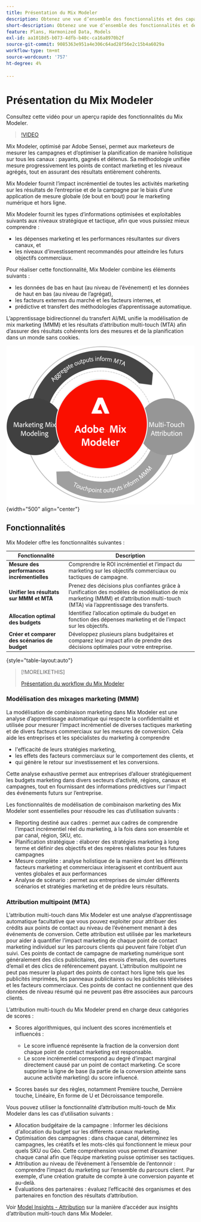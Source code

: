 ```yaml
---
title: Présentation du Mix Modeler
description: Obtenez une vue d’ensemble des fonctionnalités et des capacités de Mix Modeler.
short-description: Obtenez une vue d’ensemble des fonctionnalités et des capacités de Mix Modeler.
feature: Plans, Harmonized Data, Models
exl-id: aa1018d5-b073-4dfb-b40c-ca16a8970b2f
source-git-commit: 9085363e951a4e306c64ad28f56e2c15b4a6029a
workflow-type: tm+mt
source-wordcount: '757'
ht-degree: 4%

---
```


# Présentation du Mix Modeler

Consultez cette vidéo pour un aperçu rapide des fonctionnalités du Mix Modeler.

>[!VIDEO](https://video.tv.adobe.com/v/3424872/?learn=on)

Mix Modeler, optimisé par Adobe Sensei, permet aux marketeurs de mesurer les campagnes et d’optimiser la planification de manière holistique sur tous les canaux : payants, gagnés et détenus. Sa méthodologie unifiée mesure progressivement les points de contact marketing et les niveaux agrégés, tout en assurant des résultats entièrement cohérents.

Mix Modeler fournit l’impact incrémentiel de toutes les activités marketing sur les résultats de l’entreprise et de la campagne par le biais d’une application de mesure globale (de bout en bout) pour le marketing numérique et hors ligne.

Mix Modeler fournit les types d’informations optimisées et exploitables suivants aux niveaux stratégique et tactique, afin que vous puissiez mieux comprendre :

* les dépenses marketing et les performances résultantes sur divers canaux, et
* les niveaux d’investissement recommandés pour atteindre les futurs objectifs commerciaux.


Pour réaliser cette fonctionnalité, Mix Modeler combine les éléments suivants :

* les données de bas en haut (au niveau de l’événement) et les données de haut en bas (au niveau de l’agrégat),
* les facteurs externes du marché et les facteurs internes, et
* prédictive et transfert des méthodologies d’apprentissage automatique.

L’apprentissage bidirectionnel du transfert AI/ML unifie la modélisation de mix marketing (MMM) et les résultats d’attribution multi-touch (MTA) afin d’assurer des résultats cohérents lors des mesures et de la planification dans un monde sans cookies.

![Apprentissage bidirectionnel par transfert](/help/assets//birdirectional-transfer-learning.png){width="500" align="center"}


## Fonctionnalités

Mix Modeler offre les fonctionnalités suivantes :

| Fonctionnalité | Description |
|---|---|
| **Mesure des performances incrémentielles** | Comprendre le ROI incrémentiel et l’impact du marketing sur les objectifs commerciaux ou tactiques de campagne. |
| **Unifier les résultats sur MMM et MTA** | Prenez des décisions plus confiantes grâce à l’unification des modèles de modélisation de mix marketing (MMM) et d’attribution multi-touch (MTA) via l’apprentissage des transferts. |
| **Allocation optimal des budgets** | Identifiez l’allocation optimale du budget en fonction des dépenses marketing et de l’impact sur les objectifs. |
| **Créer et comparer des scénarios de budget** | Développez plusieurs plans budgétaires et comparez leur impact afin de prendre des décisions optimales pour votre entreprise. |

{style="table-layout:auto"}

>[!MORELIKETHIS]
>
>[Présentation du workflow du Mix Modeler](workflow.md)


### Modélisation des mixages marketing (MMM)

La modélisation de combinaison marketing dans Mix Modeler est une analyse d’apprentissage automatique qui respecte la confidentialité et utilisée pour mesurer l’impact incrémentiel de diverses tactiques marketing et de divers facteurs commerciaux sur les mesures de conversion. Cela aide les entreprises et les spécialistes du marketing à comprendre

* l&#39;efficacité de leurs stratégies marketing,
* les effets des facteurs commerciaux sur le comportement des clients, et
* qui génère le retour sur investissement et les conversions.

Cette analyse exhaustive permet aux entreprises d’allouer stratégiquement les budgets marketing dans divers secteurs d’activité, régions, canaux et campagnes, tout en fournissant des informations prédictives sur l’impact des événements futurs sur l’entreprise.

Les fonctionnalités de modélisation de combinaison marketing des Mix Modeler sont essentielles pour résoudre les cas d’utilisation suivants :

* Reporting destiné aux cadres : permet aux cadres de comprendre l’impact incrémentiel réel du marketing, à la fois dans son ensemble et par canal, région, SKU, etc.
* Planification stratégique : élaborer des stratégies marketing à long terme et définir des objectifs et des repères réalistes pour les futures campagnes
* Mesure complète : analyse holistique de la manière dont les différents facteurs marketing et commerciaux interagissent et contribuent aux ventes globales et aux performances
* Analyse de scénario : permet aux entreprises de simuler différents scénarios et stratégies marketing et de prédire leurs résultats.


### Attribution multipoint (MTA)

L’attribution multi-touch dans Mix Modeler est une analyse d’apprentissage automatique facultative que vous pouvez exploiter pour attribuer des crédits aux points de contact au niveau de l’événement menant à des événements de conversion. Cette attribution est utilisée par les marketeurs pour aider à quantifier l’impact marketing de chaque point de contact marketing individuel sur les parcours clients qui peuvent faire l’objet d’un suivi. Ces points de contact de campagne de marketing numérique sont généralement des clics publicitaires, des envois d’emails, des ouvertures d’email et des clics de référencement payant. L’attribution multipoint ne peut pas mesurer la plupart des points de contact hors ligne tels que les publicités imprimées, les panneaux publicitaires ou les publicités télévisées et les facteurs commerciaux. Ces points de contact ne contiennent que des données de niveau résumé qui ne peuvent pas être associées aux parcours clients.

L’attribution multi-touch du Mix Modeler prend en charge deux catégories de scores :

* Scores algorithmiques, qui incluent des scores incrémentiels et influencés :
   * Le score influencé représente la fraction de la conversion dont chaque point de contact marketing est responsable.
   * Le score incrémentiel correspond au degré d’impact marginal directement causé par un point de contact marketing. Ce score supprime la ligne de base (la partie de la conversion atteinte sans aucune activité marketing) du score influencé.

* Scores basés sur des règles, notamment Première touche, Dernière touche, Linéaire, En forme de U et Décroissance temporelle.

Vous pouvez utiliser la fonctionnalité d’attribution multi-touch de Mix Modeler dans les cas d’utilisation suivants :

* Allocation budgétaire de la campagne : Informer les décisions d&#39;allocation du budget sur les différents canaux marketing.
* Optimisation des campagnes : dans chaque canal, déterminez les campagnes, les créatifs et les mots-clés qui fonctionnent le mieux pour quels SKU ou Géo. Cette compréhension vous permet d’examiner chaque canal afin que l’équipe marketing puisse optimiser ses tactiques.
* Attribution au niveau de l’événement à l’ensemble de l’entonnoir : comprendre l’impact du marketing sur l’ensemble du parcours client. Par exemple, d’une création gratuite de compte à une conversion payante et au-delà.
* Évaluations des partenaires : évaluez l’efficacité des organismes et des partenaires en fonction des résultats d’attribution.

Voir [Model Insights - Attribution](../models/insights.md#attribution) sur la manière d’accéder aux insights d’attribution multi-touch dans Mix Modeler.


